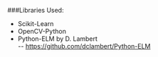 ###Libraries Used:
- Scikit-Learn  
- OpenCV-Python  
- Python-ELM by D. Lambert  
-- https://github.com/dclambert/Python-ELM
